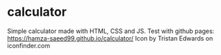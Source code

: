 # calculator
Simple calculator made with HTML, CSS and JS.
Test with github pages: https://hamza-saeed99.github.io/calculator/
Icon by Tristan Edwards on iconfinder.com